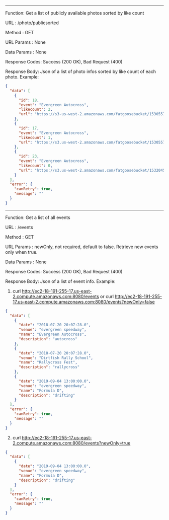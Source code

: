 --------------------------------------------------------------------------------------------------------------
Function: Get a list of publicly available photos sorted by like count

URL : /photo/publicsorted 

Method : GET

URL Params :  None 

Data Params : None 

Response Codes: Success (200 OK), Bad Request (400)

Response Body: Json of a list of photo infos sorted by like count of each photo. Example:

```json
{
  "data": [
    {
      "id": 18,
      "event": "Evergreen Autocross",
      "likecount": 2,
      "url": "https://s3-us-west-2.amazonaws.com/fatgoosebucket/1530557415115-WX20180607-152526.png"
    },
    {
      "id": 17,
      "event": "Evergreen Autocross",
      "likecount": 1,
      "url": "https://s3.us-west-2.amazonaws.com/fatgoosebucket/1530557380985-11026025_922257457808118_6754770859746471693_n.jpg"
    },
    {
      "id": 23,
      "event": "Evergreen Autocross",
      "likecount": 0,
      "url": "https://s3.us-west-2.amazonaws.com/fatgoosebucket/1532045413406-828469CV2005_044.jpg"
    }
  ],
  "error": {
    "canRetry": true,
    "message": ""
  }
}
```

--------------------------------------------------------------------------------------------------------------
Function: Get a list of all events 

URL : /events 

Method : GET

URL Params :  newOnly, not required, default to false. Retrieve new events only when true.

Data Params : None 

Response Codes: Success (200 OK), Bad Request (400)

Response Body: Json of a list of event info. Example:

1. curl http://ec2-18-191-255-17.us-east-2.compute.amazonaws.com:8080/events 
or 
curl http://ec2-18-191-255-17.us-east-2.compute.amazonaws.com:8080/events?newOnly=false

```json
{
  "data": [
    {
      "date": "2018-07-20 20:07:28.0",
      "venue": "evergreen speedway",
      "name": "Evergreen Autocross",
      "description": "autocross"
    },
    {
      "date": "2018-07-20 20:07:28.0",
      "venue": "Dirtfish Rally School",
      "name": "Rallycross Fest",
      "description": "rallycross"
    },
    {
      "date": "2019-09-04 13:00:00.0",
      "venue": "evergreen speedway",
      "name": "Formula D",
      "description": "drifting"
    }
  ],
  "error": {
    "canRetry": true,
    "message": ""
  }
}
```
2. curl http://ec2-18-191-255-17.us-east-2.compute.amazonaws.com:8080/events?newOnly=true

```json
{
  "data": [
    {
      "date": "2019-09-04 13:00:00.0",
      "venue": "evergreen speedway",
      "name": "Formula D",
      "description": "drifting"
    }
  ],
  "error": {
    "canRetry": true,
    "message": ""
  }
}
```
